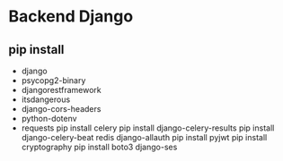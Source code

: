 # Backend Django
## pip install
>
  - django
  - psycopg2-binary
  - djangorestframework
  - itsdangerous
  - django-cors-headers
  - python-dotenv
  - requests
  pip install celery
  pip install django-celery-results
  pip install django-celery-beat
  redis
  django-allauth
  pip install pyjwt
  pip install cryptography 
  pip install boto3 django-ses

  <!-- - cloudinary -->
  <!-- - channels -->
  <!-- - uvicorn -->